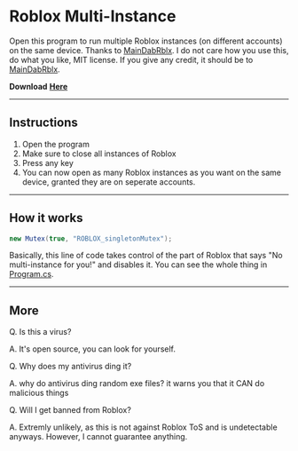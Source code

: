# Roblox Multi-Instance
Open this program to run multiple Roblox instances (on different accounts) on the same device. Thanks to [MainDabRblx](https://github.com/MainDabRblx).
I do not care how you use this, do what you like, MIT license. If you give any credit, it should be to [MainDabRblx](https://github.com/MainDabRblx).


**Download** [**Here**](https://github.com/Dazigion/Roblox-Multi-Instance/releases)

***

Instructions
---
1. Open the program
2. Make sure to close all instances of Roblox
3. Press any key
4. You can now open as many Roblox instances as you want on the same device, granted they are on seperate accounts.

***

How it works
---
```c#
new Mutex(true, "ROBLOX_singletonMutex");
```
Basically, this line of code takes control of the part of Roblox that says "No multi-instance for you!" and disables it.
You can see the whole thing in [Program.cs](https://github.com/Dazigion/Roblox-Multi-Instance/blob/main/Program.cs).

***

More
---
Q. Is this a virus?


A. It's open source, you can look for yourself.


Q. Why does my antivirus ding it?


A. why do antivirus ding random exe files? it warns you that it CAN do malicious things


Q. Will I get banned from Roblox?


A. Extremly unlikely, as this is not against Roblox ToS and is undetectable anyways. However, I cannot guarantee anything.
